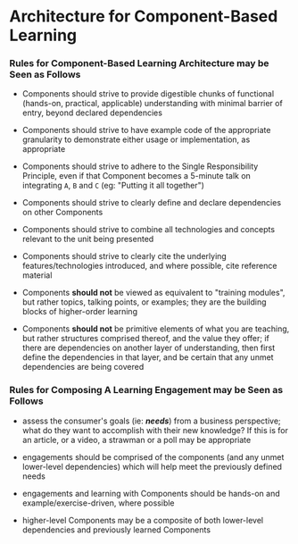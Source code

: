 # Architecture for Component-Based Learning

### Rules for Component-Based Learning Architecture may be Seen as Follows
- Components should strive to provide digestible chunks of functional (hands-on, practical, applicable) understanding with minimal barrier of entry, beyond declared dependencies  

- Components should strive to have example code of the appropriate granularity to demonstrate either usage or implementation, as appropriate  

- Components should strive to adhere to the Single Responsibility Principle, even if that Component becomes a 5-minute talk on integrating `A`, `B` and `C` (eg: "Putting it all together")  

- Components should strive to clearly define and declare dependencies on other Components  

- Components should strive to combine all technologies and concepts relevant to the unit being presented  

- Components should strive to clearly cite the underlying features/technologies introduced, and where possible, cite reference material  

- Components __should not__ be viewed as equivalent to "training modules", but rather topics, talking points, or examples; they are the building blocks of higher-order learning  

- Components __should not__ be primitive elements of what you are teaching, but rather structures comprised thereof, and the value they offer; if there are dependencies on another layer of understanding, then first define the dependencies in that layer, and be certain that any unmet dependencies are being covered


### Rules for Composing A Learning Engagement may be Seen as Follows
- assess the consumer's goals (ie: ___needs___) from a business perspective; what do they want to accomplish with their new knowledge? If this is for an article, or a video, a strawman or a poll may be appropriate  

- engagements should be comprised of the components (and any unmet lower-level dependencies) which will help meet the previously defined needs

- engagements and learning with Components should be hands-on and example/exercise-driven, where possible

- higher-level Components may be a composite of both lower-level dependencies and previously learned Components

